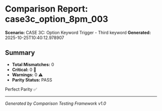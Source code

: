 # Comparison Report: case3c_option_8pm_003
**Scenario:** CASE 3C: Option Keyword Trigger - Third keyword
**Generated:** 2025-10-25T10:40:12.978907

## Summary
- **Total Mismatches:** 0
- **Critical:** 0 🚨
- **Warnings:** 0 ⚠️
- **Parity Status:** PASS

Perfect Parity ✅

---
*Generated by Comparison Testing Framework v1.0*